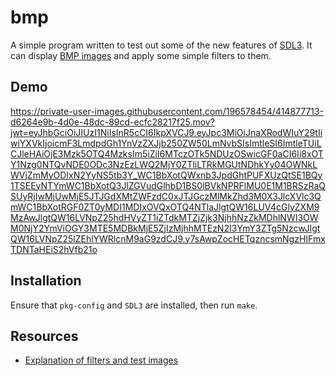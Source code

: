 # bmp

A simple program written to test out some of the new features of
[SDL3](https://wiki.libsdl.org/SDL3).  It can display [BMP
images](https://en.wikipedia.org/wiki/BMP_file_format) and apply some simple
filters to them.

## Demo

https://private-user-images.githubusercontent.com/196578454/414877713-d6264e9b-4d0e-48dc-89cd-ecfc28217f25.mov?jwt=eyJhbGciOiJIUzI1NiIsInR5cCI6IkpXVCJ9.eyJpc3MiOiJnaXRodWIuY29tIiwiYXVkIjoicmF3LmdpdGh1YnVzZXJjb250ZW50LmNvbSIsImtleSI6ImtleTUiLCJleHAiOjE3Mzk5OTQ4MzksIm5iZiI6MTczOTk5NDUzOSwicGF0aCI6Ii8xOTY1Nzg0NTQvNDE0ODc3NzEzLWQ2MjY0ZTliLTRkMGUtNDhkYy04OWNkLWVjZmMyODIxN2YyNS5tb3Y_WC1BbXotQWxnb3JpdGhtPUFXUzQtSE1BQy1TSEEyNTYmWC1BbXotQ3JlZGVudGlhbD1BS0lBVkNPRFlMU0E1M1BRSzRaQSUyRjIwMjUwMjE5JTJGdXMtZWFzdC0xJTJGczMlMkZhd3M0X3JlcXVlc3QmWC1BbXotRGF0ZT0yMDI1MDIxOVQxOTQ4NTlaJlgtQW16LUV4cGlyZXM9MzAwJlgtQW16LVNpZ25hdHVyZT1iZTdkMTZjZjk3NjhhNzZkMDhlNWI3OWM0NjY2YmViOGY3MTE5MDBkMjE5ZjIzMjhhMTEzN2I3YmY3ZTg5NzcwJlgtQW16LVNpZ25lZEhlYWRlcnM9aG9zdCJ9.y7sAwpZocHETqzncsmNgzHIFmxTDNTaHEiS2hVfb21o

## Installation

Ensure that `pkg-config` and `SDL3` are installed, then run `make`.

## Resources

* [Explanation of filters and test
  images](https://cs50.harvard.edu/x/2024/psets/4/filter/more/)
